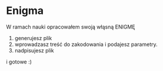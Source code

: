 # Enigma

W ramach nauki opracowałem swoją włąsną ENIGMĘ

1. generujesz plik
2. wprowadzasz treść do zakodowania i podajesz parametry.
3. nadpisujesz plik

i gotowe :)

